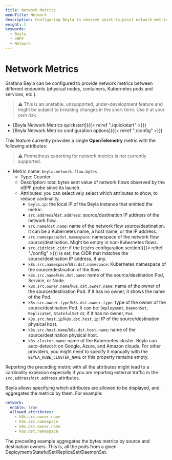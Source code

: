 ```yaml
---
title: Network Metrics
menuTitle: Network
description: Configuring Beyla to observe point-to-point network metrics.
weight: 1
keywords:
  - Beyla
  - eBPF
  - Network
---
```


# Network Metrics

Grafana Beyla can be configured to provide network metrics between different endpoints (physical nodes,
containers, Kubernetes pods and services, etc.).

> ⚠️ This is an unstable, unsupported, under-development feature and might be subject to breaking changes in
> the short term. Use it at your own risk.

- [Beyla Network Metrics quickstart]({{< relref "./quickstart" >}})
- [Beyla Network Metrics configuration options]({{< relref "./config" >}})

This feature currently provides a single **OpenTelemetry** metric with the following attributes:

> ⚠️ Prometheus exporting for network metrics is not currently supported.

* Metric name: `beyla.network.flow.bytes`
  * Type: Counter
  * Description: total bytes sent value of network flows observed by the eBPF probe since its launch.
  * Attributes: you can selectively select which attributes to show, to reduce cardinality.
    * `beyla.ip`: the local IP of the Beyla instance that emitted the metric.
    * `src.address`/`dst.address`: source/destination IP address of the network flow.
    * `src.name`/`dst.name`: name of the network flow source/destination. It can be a Kubernetes name, a host name, or the IP address.
    * `src.namespace`/`dst.namespace`: namespace of the network flow source/destination. Might be empty in non-Kubernetes flows.
    * `src.cidr`/`dst.cidr`: if the [`cidrs` configuration section]({{< relref "./config" >}}) is set, the CIDR
      that matches the source/destination IP address, if any.
    * `k8s.src.namespace`/`k8s.dst.namespace`: Kubernetes namespace of the source/destination of the flow.
    * `k8s.src.name`/`k8s.dst.name`: name of the source/destination Pod, Service, or Node.
    * `k8s.src.owner.name`/`k8s.dst.owner.name`: name of the owner of the source/destination Pod. If it has no owner,
      it shows the name of the Pod.
    * `k8s.src.owner.type`/`k8s.dst.owner.type`: type of the owner of the source/destination Pod.
      It can be: `Deployment`, `DaemonSet`, `ReplicaSet`, `StatefulSet` or, if it has no owner, `Pod`.
    * `k8s.src.host.ip`/`k8s.dst.host.ip`: IP of the source/destination physical host.
    * `k8s.src.host.name`/`k8s.dst.host.name`: name of the source/destination physical host.
    * `k8s.cluster.name`: name of the Kubernetes cluster. Beyla can auto-detect it on Google, Azure, and
      Amazon clouds. For other providers, you might need to specify it manually with the `BEYLA_KUBE_CLUSTER_NAME`
      or this property remains empty.

Reporting the preceding metric with all the attributes might lead to a cardinality explosion
especially if you are reporting external traffic in the `src.address`/`dst.address` attributes.

Beyla allows specifying which attributes are allowed to be displayed, and aggregates
the metrics by them. For example:

```yaml
network:
  enable: true
  allowed_attributes:
    - k8s.src.owner.name
    - k8s.src.namespace
    - k8s.dst.owner.name
    - k8s.dst.namespace
```

The preceding example aggregates the bytes metrics by source and destination owners. This is, all the
pods from a given Deployment/StatefulSet/ReplicaSet/DaemonSet.